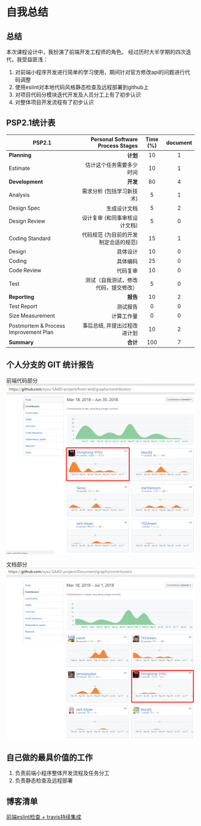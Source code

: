 # 自我总结

## 总结

本次课程设计中，我扮演了前端开发工程师的角色。
经过历时大半学期的四次迭代，我受益匪浅：
1. 对前端小程序开发进行简单的学习使用，期间针对官方修改api的问题进行代码调整
2. 使用eslint对本地代码风格静态检查及远程部署到github上
3. 对项目代码分模块迭代开发及人员分工上有了初步认识
4. 对整体项目开发流程有了初步认识

## PSP2.1统计表
| PSP2.1         | Personal Software Process Stages | Time (%) | document |
| --------       |           -----:                 | :----:   |  :----:   |
|**Planning**    |   **计划**                       |   10     |   1      |
|Estimate        |   估计这个任务需要多少时间         |   10     |   1      |
|**Development** |   **开发**                       |   80     |   4      |
|Analysis        |   需求分析 (包括学习新技术)        |   5     |   1       |
|Design Spec     |   生成设计文档                    |   5     |   2       |
|Design Review   |   设计复审 (和同事审核设计文档)    |   5      |   0      |
|Coding Standard |   代码规范 (为目前的开发制定合适的规范)|   15   |   1    |
|Design          |   具体设计                        |   10     |   0     |
|Coding          |   具体编码                        |   25      |   0     |
|Code Review     |   代码复审                        |   10      |   0    |
|Test            |   测试（自我测试，修改代码，提交修改）|   5    |   0      |
|**Reporting**   |   **报告**                       |   10      |   2     |
|Test Report     |   测试报告                        |   0      |   0      |
|Size Measurement|   计算工作量                      |   0      |   0      |
|Postmortem & Process Improvement Plan|事后总结, 并提出过程改进计划| 10 | 2 |
|**Summary**     |   **合计**                       |   100     |   7    |

## 个人分支的 GIT 统计报告

前端代码部分
![front-end](./pic/sst_report_1.png)

文档部分
![decument](./pic/sst_report_2.png)

## 自己做的最具价值的工作
1. 负责前端小程序整体开发流程及任务分工
2. 负责静态检查及远程部署

## 博客清单
[前端eslint检查 + travis持续集成](https://blog.csdn.net/sst2230879/article/details/79922204)

